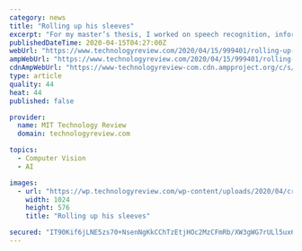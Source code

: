 ```yaml
---
category: news
title: "Rolling up his sleeves"
excerpt: "For my master’s thesis, I worked on speech recognition, informed by linguistic models. For my PhD, I worked in computer vision and object recognition. I was always interested, and still am, in how machines can perceive the world around them directly. A big part of the culture of the AI Lab when I was there was to do really bold things."
publishedDateTime: 2020-04-15T04:27:00Z
webUrl: "https://www.technologyreview.com/2020/04/15/999401/rolling-up-his-sleeves/"
ampWebUrl: "https://www.technologyreview.com/2020/04/15/999401/rolling-up-his-sleeves/amp/"
cdnAmpWebUrl: "https://www-technologyreview-com.cdn.ampproject.org/c/s/www.technologyreview.com/2020/04/15/999401/rolling-up-his-sleeves/amp/"
type: article
quality: 44
heat: 44
published: false

provider:
  name: MIT Technology Review
  domain: technologyreview.com

topics:
  - Computer Vision
  - AI

images:
  - url: "https://wp.technologyreview.com/wp-content/uploads/2020/04/cropped-MJ20_MIT_ac_Huttenlocher_web.jpg?w=1024"
    width: 1024
    height: 576
    title: "Rolling up his sleeves"

secured: "IT90Kif6jLNE5zs70+NsenNgKkCChTzEtjHOc2MzCFmRb/XW3gWG7rULl5ux6o3yDAFlwVGf+qi+QoklydrlhsFjtaY6cpuH9VOwnagXkSJYFwYNl79395S9Vexo07nQQV5RPu7z3OLIbyXktxemKYXlts+rcoRUapmyK8YANZRN11HmmNE3mCzUJytCFIF+gfd+mvcTCUXCBV5HTB4zwHKgH4F6Cqxiy2o4zRvQjlOwYSd8K/9QpozCFdfiObuT0V/6ihrsgnFPgGzagxbeIDhnHbj9zvkf1jxjDu74qdqhLrsep1QgzYZNWK0Ds0tT;cvT0Oh1IMzq7rhSBP1dQPQ=="
---
```


